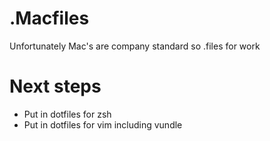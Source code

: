# .Macfiles
Unfortunately Mac's are company standard so .files for work

# Next steps

- Put in dotfiles for zsh 
- Put in dotfiles for vim including vundle
